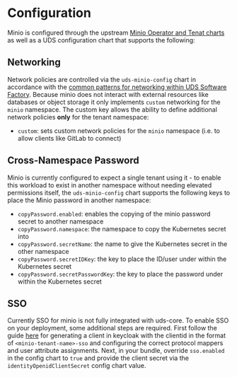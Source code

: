 # Configuration

Minio is configured through the upstream [Minio Operator and Tenat charts](https://github.com/minio/operator/tree/master/helm) as well as a UDS configuration chart that supports the following:

## Networking

Network policies are controlled via the `uds-minio-config` chart in accordance with the [common patterns for networking within UDS Software Factory](https://github.com/defenseunicorns/uds-software-factory/blob/main/docs/networking.md).  Because minio does not interact with external resources like databases or object storage it only implements `custom` networking for the `minio` namespace. The custom key allows the ability to define additional network policies **only** for the tenant namespace:

- `custom`: sets custom network policies for the `minio` namespace (i.e. to allow clients like GitLab to connect)

## Cross-Namespace Password

Minio is currently configured to expect a single tenant using it - to enable this workload to exist in another namespace without needing elevated permissions itself, the `uds-minio-config` chart supports the following keys to place the Minio password in another namespace:

- `copyPassword.enabled`: enables the copying of the minio password secret to another namespace
- `copyPassword.namespace`: the namespace to copy the Kubernetes secret into
- `copyPassword.secretName`: the name to give the Kubernetes secret in the other namespace
- `copyPassword.secretIDKey`: the key to place the ID/user under within the Kubernetes secret
- `copyPassword.secretPasswordKey`: the key to place the password under within the Kubernetes secret

## SSO

Currently SSO for minio is not fully integrated with uds-core. To enable SSO on your deployment, some additional steps are required. First follow the guide [here](https://min.io/docs/minio/macos/operations/external-iam/configure-keycloak-identity-management.html) for generating a client in keycloak with the clientid in the format of `<minio-tenant-name>-sso` and configuring the correct protocol mappers and user attribute assignments. Next, in your bundle, override `sso.enabled` in the config chart to `true` and provide the client secret via the `identityOpenidClientSecret` config chart value.
